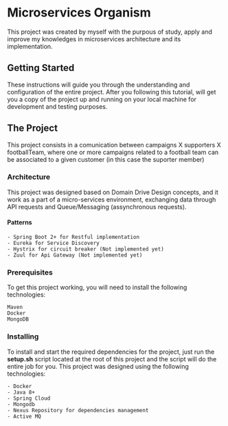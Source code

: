 # Microservices Organism
This project was created by myself with the purpous of study, apply and improve my knowledges in microservices architecture and its implementation.

## Getting Started
These instructions will guide you through the understanding and configuration of the entire project.
After you following this tutorial, will get you a copy of the project up and running on your local machine for development and testing purposes.

## The Project
This project consists in a comunication between campaigns X supporters X footballTeam, where one or more campaigns related to a football team can be associated to a given customer (in this case the suporter member)

### Architecture
This project was designed based on Domain Drive Design concepts, and it work as a part of a micro-services environment, exchanging data through API requests and Queue/Messaging (assynchronous requests).

#### Patterns

```
- Spring Boot 2+ for Restful implementation 
- Eureka for Service Discovery
- Hystrix for circuit breaker (Not implemented yet)
- Zuul for Api Gateway (Not implemented yet)
```

### Prerequisites
To get this project working, you will need to install the following technologies:

```
Maven
Docker
MongoDB
```

### Installing
To install and start the required dependencies for the project, just run the <b>setup.sh</b> script located at the root of this project and the script will do the entire job for you.
This project was designed using the following technologies:

```
- Docker
- Java 8+
- Spring Cloud
- Mongodb
- Nexus Repository for dependencies management
- Active MQ
```



